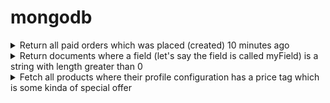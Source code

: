 # mongodb

<details>
<summary>Return all paid orders which was placed (created) 10 minutes ago</summary>

```js
const tenMinutes = 10;

const orders = await orders.aggregate([
  { $match: { state: OrderState.PAID } },
  { $addFields: { ordersCreatedTenSecondsAgo: { $add: ['$createdAt', tenMinutes * 60 * 1000] } } },
  { $match: { ordersCreatedTenSecondsAgo: { $lt: new Date() } } },
  { $project: { _id: 1 } },
])
```

</details>

<details>
<summary>Return documents where a field (let's say the field is called myField) is a string with length greater than 0</summary>

```js
user.find({
  middleName: {
    $type: "string",
    $ne: ""
  }
})
```

</details>

<details>
<summary>Fetch all products where their profile configuration has a price tag which is some kinda of special offer</summary>
<table><thead><tr><th>Table Schema</th><th>Query</th></tr></thead>
<tbody><tr><td>

```ts
interface Product {
  _id: ObjectId,
  profile: {
    config: {
      priceTags: [
        {
          specialOffer: [
            {
              expiresAt: Date,
              // ...
            }
          ]
        }
      ]
    }
  }
}
```

</td><td>

```js
product.find({
  "profile.config.priceTags": {
    $elemMatch: {
      "specialOffer.0": { $exists: true }
    }
  }
})
```

</td></tr></tbody></table>
</details>
